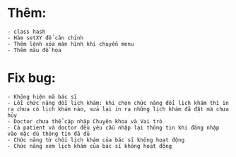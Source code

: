 # Thêm:
    - class hash
    - Hàm setXY để căn chỉnh
    - Thêm lệnh xóa màn hình khi chuyển menu
    - Thêm màu đồ họa
# Fix bug: 
    - Không hiện mã bác sĩ
    - Lỗi chức năng đổi lịch khám: khi chọn chức năng đổi lịch khám thì in ra chưa có lịch khám nào, sửa lại in ra những lịch khám đã đặt mà chưa hủy
    - Doctor chưa thể cập nhập Chuyên khoa và Vai trò
    - Cả patient và doctor đều yêu cầu nhập lại thông tin khi đăng nhập vào mặc dù thông tin đã đủ
    - Chức năng từ chối lịch khám của bác sĩ không hoạt động
    - Chức năng xem lịch khám của bác sĩ không hoạt động



